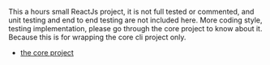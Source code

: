 This a hours small ReactJs project, it is not full tested or commented, and unit testing and end to end testing are not included here. More coding style, testing implementation, please go through the core project to know about it. Because this is for wrapping the core cli project only.

- [the core project](https://github.com/tim-hub/buses-9923)
